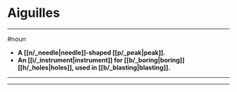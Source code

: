 # Aiguilles
---
#noun
- **A [[n/_needle|needle]]-shaped [[p/_peak|peak]].**
- **An [[i/_instrument|instrument]] for [[b/_boring|boring]] [[h/_holes|holes]], used in [[b/_blasting|blasting]].**
---
---
